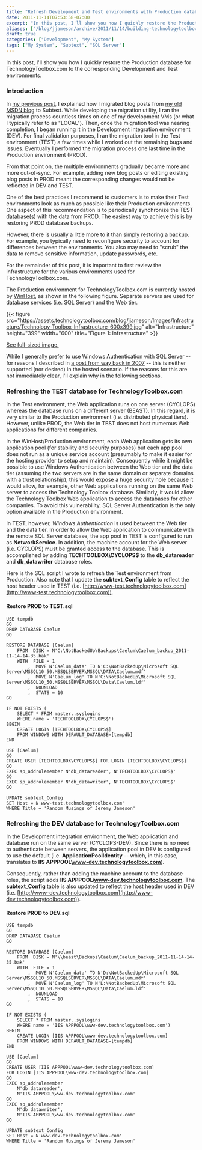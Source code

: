 ```yaml
---
title: "Refresh Development and Test environments with Production database (a.k.a. Building TechnologyToolbox.com, part 7)"
date: 2011-11-14T07:53:58-07:00
excerpt: "In this post, I'll show you how I quickly restore the Production database for TechnologyToolbox.com to the corresponding Development and Test environments..."
aliases: ["/blog/jjameson/archive/2011/11/14/building-technologytoolbox-com-part-7.aspx"]
draft: true
categories: ["Development", "My System"]
tags: ["My System", "Subtext", "SQL Server"]
---
```


In this post, I'll show you how I quickly restore the Production database for TechnologyToolbox.com to the corresponding Development and Test environments.

### Introduction

In [my previous post](/blog/jjameson/2011/11/12/building-technologytoolbox-com-part-6), I explained how I migrated blog posts from [my old MSDN blog](http://blogs.msdn.com/b/jjameson/) to Subtext. While developing the migration utility, I ran the migration process countless times on one of my development VMs (or what I typically refer to as "LOCAL"). Then, once the migration tool was nearing completion, I began running it in the Development integration environment (DEV). For final validation purposes, I ran the migration tool in the Test environment (TEST) a few times while I worked out the remaining bugs and issues. Eventually I performed the migration process one last time in the Production environment (PROD).

From that point on, the multiple environments gradually became more and more out-of-sync. For example, adding new blog posts or editing existing blog posts in PROD meant the corresponding changes would not be reflected in DEV and TEST.

One of the best practices I recommend to customers is to make their Test environments look as much as possible like their Production environments. One aspect of this recommendation is to periodically synchronize the TEST database(s) with the data from PROD. The easiest way to achieve this is by restoring PROD database backups.

However, there is usually a little more to it than simply restoring a backup. For example, you typically need to reconfigure security to account for differences between the environments. You also may need to "scrub" the data to remove sensitive information, update passwords, etc.

For the remainder of this post, it is important to first review the infrastructure for the various environments used for TechnologyToolbox.com.

The Production environment for TechnologyToolbox.com is currently hosted by [WinHost](http://www.winhost.com), as shown in the following figure. Separate servers are used for database services (i.e. SQL Server) and the Web tier.

{{< figure src="https://assets.technologytoolbox.com/blog/jjameson/Images/Infrastructure/Technology-Toolbox-Infrastructure-600x399.jpg" alt="Infrastructure" height="399" width="600" title="Figure 1: Infrastructure" >}}

[See full-sized image.](https://assets.technologytoolbox.com/blog/jjameson/Images/Infrastructure/Technology-Toolbox-Infrastructure-1019x677.jpg)

While I generally prefer to use Windows Authentication with SQL Server -- for reasons I described in [a post from way back in 2007](/blog/jjameson/2007/03/23/sql-server-authentication-modes) -- this is neither supported (nor desired) in the hosted scenario. If the reasons for this are not immediately clear, I'll explain why in the following sections.

### Refreshing the TEST database for TechnologyToolbox.com

In the Test environment, the Web application runs on one server (CYCLOPS) whereas the database runs on a different server (BEAST). In this regard, it is very similar to the Production environment (i.e. distributed physical tiers). However, unlike PROD, the Web tier in TEST does not host numerous Web applications for different companies.

In the WinHost/Production environment, each Web application gets its own application pool (for stability and security purposes) but each app pool does not run as a unique service account (presumably to make it easier for the hosting provider to setup and maintain). Consequently while it might be possible to use Windows Authentication between the Web tier and the data tier (assuming the two servers are in the same domain or separate domains with a trust relationship), this would expose a huge security hole because it would allow, for example, other Web applications running on the same Web server to access the Technology Toolbox database. Similarly, it would allow the Technology Toolbox Web application to access the databases for other companies. To avoid this vulnerability, SQL Server Authentication is the only option available in the Production environment.

In TEST, however, *Windows Authentication* is used between the Web tier and the data tier. In order to allow the Web application to communicate with the remote SQL Server database, the app pool in TEST is configured to run as **NetworkService**. In addition, the machine account for the Web server (i.e. CYCLOPS) must be granted access to the database. This is accomplished by adding **TECHTOOLBOX\CYCLOPS$** to the **db\_datareader** and **db\_datawriter** database roles.

Here is the SQL script I wrote to refresh the Test environment from Production. Also note that I update the **subtext\_Config** table to reflect the host header used in TEST (i.e. [http://www-test.technologytoolbox.com](http://www-test.technologytoolbox.com)).

#### Restore PROD to TEST.sql

```
USE tempdb
GO
DROP DATABASE Caelum
GO

RESTORE DATABASE [Caelum]
    FROM  DISK = N'C:\NotBackedUp\Backups\Caelum\Caelum_backup_2011-11-14-14-35.bak'
    WITH  FILE = 1
        ,  MOVE N'Caelum_data' TO N'C:\NotBackedUp\Microsoft SQL Server\MSSQL10_50.MSSQLSERVER\MSSQL\DATA\Caelum.mdf'
        ,  MOVE N'Caelum_log' TO N'C:\NotBackedUp\Microsoft SQL Server\MSSQL10_50.MSSQLSERVER\MSSQL\Data\Caelum.ldf'
        ,  NOUNLOAD
        ,  STATS = 10
GO

IF NOT EXISTS (
    SELECT * FROM master..syslogins
    WHERE name = 'TECHTOOLBOX\CYCLOPS$')
BEGIN
    CREATE LOGIN [TECHTOOLBOX\CYCLOPS$]
    FROM WINDOWS WITH DEFAULT_DATABASE=[tempdb]
END

USE [Caelum]
GO
CREATE USER [TECHTOOLBOX\CYCLOPS$] FOR LOGIN [TECHTOOLBOX\CYCLOPS$]
GO
EXEC sp_addrolemember N'db_datareader', N'TECHTOOLBOX\CYCLOPS$'
GO
EXEC sp_addrolemember N'db_datawriter', N'TECHTOOLBOX\CYCLOPS$'
GO

UPDATE subtext_Config
SET Host = N'www-test.technologytoolbox.com'
WHERE Title = 'Random Musings of Jeremy Jameson'
```

### Refreshing the DEV database for TechnologyToolbox.com

In the Development integration environment, the Web application and database run on the same server (CYCLOPS-DEV). Since there is no need to authenticate between servers, the application pool in DEV is configured to use the default (i.e. **ApplicationPoolIdentity** -- which, in this case, translates to **IIS APPPOOL\www-dev.technologytoolbox.com**).

Consequently, rather than adding the machine account to the database roles, the script adds **IIS APPPOOL\www-dev.technologytoolbox.com**. The **subtext\_Config** table is also updated to reflect the host header used in DEV (i.e. [http://www-dev.technologytoolbox.com](http://www-dev.technologytoolbox.com)).

#### Restore PROD to DEV.sql

```
USE tempdb
GO
DROP DATABASE Caelum
GO

RESTORE DATABASE [Caelum]
    FROM  DISK = N'\\beast\Backups\Caelum\Caelum_backup_2011-11-14-14-35.bak'
    WITH  FILE = 1
        ,  MOVE N'Caelum_data' TO N'D:\NotBackedUp\Microsoft SQL Server\MSSQL10_50.MSSQLSERVER\MSSQL\DATA\Caelum.mdf'
        ,  MOVE N'Caelum_log' TO N'L:\NotBackedUp\Microsoft SQL Server\MSSQL10_50.MSSQLSERVER\MSSQL\Data\Caelum.ldf'
        ,  NOUNLOAD
        ,  STATS = 10
GO

IF NOT EXISTS (
    SELECT * FROM master..syslogins
    WHERE name = 'IIS APPPOOL\www-dev.technologytoolbox.com')
BEGIN
    CREATE LOGIN [IIS APPPOOL\www-dev.technologytoolbox.com]
    FROM WINDOWS WITH DEFAULT_DATABASE=[tempdb]
END

USE [Caelum]
GO
CREATE USER [IIS APPPOOL\www-dev.technologytoolbox.com]
FOR LOGIN [IIS APPPOOL\www-dev.technologytoolbox.com]
GO
EXEC sp_addrolemember
    N'db_datareader',
    N'IIS APPPOOL\www-dev.technologytoolbox.com'
GO
EXEC sp_addrolemember
    N'db_datawriter',
    N'IIS APPPOOL\www-dev.technologytoolbox.com'
GO

UPDATE subtext_Config
SET Host = N'www-dev.technologytoolbox.com'
WHERE Title = 'Random Musings of Jeremy Jameson'
```

